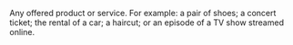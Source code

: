 Any offered product or service. For example: a pair of shoes; a concert ticket; the rental of a car; a haircut; or an episode of a TV show streamed online.
